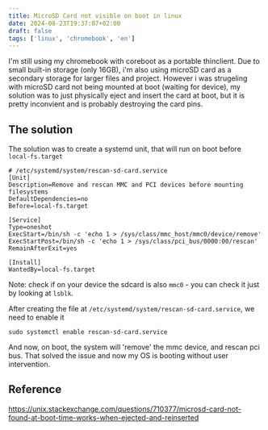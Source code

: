 ```yaml
---
title: MicroSD Card not visible on boot in linux
date: 2024-08-23T19:37:07+02:00
draft: false
tags: ['linux', 'chromebook', 'en']
---
```

I'm still using my chromebook with coreboot as a portable thinclient. Due to small built-in storage (only 16GB), i'm also using microSD card as a secondary storage for larger files and project. However i was strugeling with microSD card not being mounted at boot (waiting for device), my solution was to just physically eject and insert the card at boot, but it is pretty inconvient and is probably destroying the card pins.

## The solution
The solution was to create a systemd unit, that will run on boot before `local-fs.target`

```
# /etc/systemd/system/rescan-sd-card.service
[Unit]
Description=Remove and rescan MMC and PCI devices before mounting filesystems
DefaultDependencies=no
Before=local-fs.target

[Service]
Type=oneshot
ExecStart=/bin/sh -c 'echo 1 > /sys/class/mmc_host/mmc0/device/remove'
ExecStartPost=/bin/sh -c 'echo 1 > /sys/class/pci_bus/0000:00/rescan'
RemainAfterExit=yes

[Install]
WantedBy=local-fs.target
```
Note: check if on your device the sdcard is also `mmc0` - you can check it just by looking at `lsblk`.

After creating the file at `/etc/systemd/system/rescan-sd-card.service`, we need to enable it
```
sudo systemctl enable rescan-sd-card.service
```

And now, on boot, the system will 'remove' the mmc device, and rescan pci bus. That solved the issue and now my OS is booting without user intervention.

## Reference
https://unix.stackexchange.com/questions/710377/microsd-card-not-found-at-boot-time-works-when-ejected-and-reinserted
